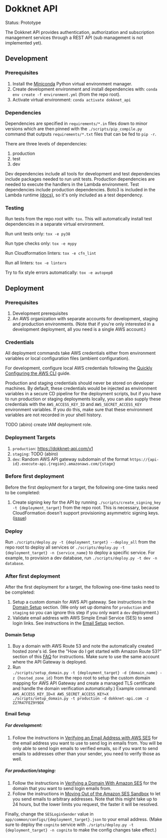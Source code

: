 # Dokknet API

Status: Prototype

The Dokknet API provides authentication, authorization and subscription management services through a REST API (sub management is not implemented yet).


## Development

### Prerequisites

1. Install the [Miniconda]('https://docs.conda.io/en/latest/miniconda.html') Python virtual environment manager.
1. Create development environment and install dependencies with: `conda env create -f environment.yml` (from the repo root).
1. Activate virtual environment: `conda activate dokknet_api`

### Dependencies

Dependencies are specified in `requirements/*.in` files down to minor versions which are  then pinned with the `./scripts/pip_compile.py` command that outputs `requirements/*.txt` files that can be fed to `pip -r`.

There are three levels of dependencies:

1. production
1. test
1. dev

Dev dependencies include all tools for development and test dependencies include packages needed to run unit tests. 
Production dependencies are needed to execute the handlers in the Lambda environment. 
Test dependencies include production dependencies.
Boto3 is included in the Lambda runtime [(docs)](https://docs.aws.amazon.com/lambda/latest/dg/lambda-runtimes.html), so it's only included as a test dependency.

### Testing

Run tests from the repo root with: `tox`. This will automatically install test dependencies in a separate virtual environment.

Run unit tests only: `tox -e py38`

Run type checks only: `tox -e mypy`

Run Cloudformation linters: `tox -e cfn_lint`

Run all linters: `tox -e linters`

Try to fix style errors automatically: `tox -e autopep8`

## Deployment

### Prerequisites

1. Development prerequisites
1. An AWS organization with separate accounts for development, staging and 
production environments. (Note that if you're only interested in a development
deployment, all you need is a single AWS account.)

### Credentials

All deployment commands take AWS credentials either from environment variables or local configuration files (ambient configuration). 

For development, configure local AWS credentials following the 
[Quickly Configuring the AWS CLI](https://docs.aws.amazon.com/cli/latest/userguide/cli-chap-configure.html#cli-quick-configuration) guide.

Production and staging credentials should never be stored on developer machines. 
By default, these credentials would be injected as environment variables in a secure CD pipeline for the deployment scripts, but if you have to run production or staging deployments locally, you can also supply these credentials with the `AWS_ACCESS_KEY_ID` and `AWS_SECRET_ACCESS_KEY` environment variables. If you do this, make sure that these environment variables are not recorded in your shell history.

TODO (abiro) create IAM deployment role.

### Deployment Targets

1. `production`: https://dokknet-api.com/v1
1. `staging`: TODO (abiro)
1. `dev`: Random AWS API gateway subdomain of the format `https://{api-id}.execute-api.{region}.amazonaws.com/{stage}`

### Before first deployment

Before the first deployment for a target, the following one-time tasks need to be completed:

1. Create signing key for the API by running 
`./scripts/create_signing_key -t {deployment_target}` 
from the repo root. This is necessary, because CloudFormation doesn't support provisioning asymmetric signing keys. ([issue](https://github.com/aws-cloudformation/aws-cloudformation-coverage-roadmap/issues/337))

### Deploy

Run 
`./scripts/deploy.py -t {deployment_target} --deploy_all` 
from the repo root to deploy all services or 
`./scripts/deploy.py -t {deployment_target} -n {service_name}` 
to deploy a specific service. For example, to provision a dev database, run 
`./scripts/deploy.py -t dev -n database`.


### After first deployment

After the first deployment for a target, the following one-time tasks need to be completed:

1. Setup a custom domain for AWS API gateway. See instructions in the [Domain Setup](#domain-setup) section. (We only set up domains for `production` and `staging` so you can ignore this step if you only want a `dev` deployment.)
1. Validate email address with AWS Simple Email Service (SES) to send login links. See instructions in the [Email Setup](#email-setup) section.

#### Domain Setup

1. Buy a domain with AWS Route 53 and note the automatically created hosted zone's id. See the "How do I get started with Amazon Route 53?" section of this [FAQ](https://aws.amazon.com/route53/faqs/) for instructions. Make sure to use the same account where the API Gateway is deployed.
1. Run  
`./scripts/setup_domain.py -t {deployment_target} -d {domain_name} -z {hosted_zone_id}`
from the repo root to setup the custom domain mapping for AWS API Gateway and create a managed TLS certificate and handle the domain verification automatically.) Example command:
`AWS_ACCESS_KEY_ID=X AWS_SECRET_ACCESS_KEY=X ./scripts/setup_domain.py -t production -d dokknet-api.com -z Z27R47FEZ9Y9DX`

#### Email Setup

##### For development:

1. Follow the instructions in [Verifying an Email Address with AWS SES](https://docs.aws.amazon.com/ses/latest/DeveloperGuide/verify-email-addresses-procedure.html) for the email address you want to use to send log in emails from. You will be only able to send login emails to verified emails, so if you want to send emails to addresses other than your sender, you need to verify those as well.

##### For production/staging:

1. Follow the instructions in [Verifying a Domain With Amazon SES](https://docs.aws.amazon.com/ses/latest/DeveloperGuide/verify-domain-procedure.html) for the domain that you want to send login emails from. 
1. Follow the instructions in [Moving Out of the Amazon SES Sandbox](https://docs.aws.amazon.com/ses/latest/DeveloperGuide/request-production-access.html) to let you send emails to arbitrary addresses. Note that this might take up to 24 hours, but the lower limits you request, the faster it will be resolved.

Finally, change the `SESLoginSender` value in `app/common/configs/{deployment_target}.json` to your email address. (Make sure to deploy the `cognito` service with
`./sripts/deploy.py -t {deployment_target} -n cognito`
to make the config changes take effect.)

